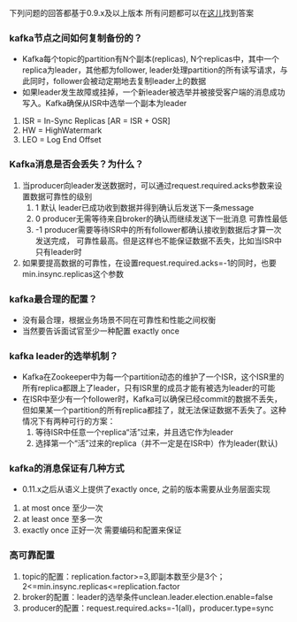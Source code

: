 下列问题的回答都基于0.9.x及以上版本
所有问题都可以在[这儿](http://www.importnew.com/25247.html)找到答案
### kafka节点之间如何复制备份的？
- Kafka每个topic的partition有N个副本(replicas), N个replicas中，其中一个replica为leader，其他都为follower, leader处理partition的所有读写请求，与此同时，follower会被动定期地去复制leader上的数据
- 如果leader发生故障或挂掉，一个新leader被选举并被接受客户端的消息成功写入。Kafka确保从ISR中选举一个副本为leader
1. ISR = In-Sync Replicas [AR = ISR + OSR]
2. HW = HighWatermark
3. LEO = Log End Offset
### Kafka消息是否会丢失？为什么？
1. 当producer向leader发送数据时，可以通过request.required.acks参数来设置数据可靠性的级别
    1. 1 默认 leader已成功收到数据并得到确认后发送下一条message
    2. 0 producer无需等待来自broker的确认而继续发送下一批消息 可靠性最低
    3. -1 producer需要等待ISR中的所有follower都确认接收到数据后才算一次发送完成，
    可靠性最高。但是这样也不能保证数据不丢失，比如当ISR中只有leader时
2. 如果要提高数据的可靠性，在设置request.required.acks=-1的同时，也要min.insync.replicas这个参数
### kafka最合理的配置？
- 没有最合理，根据业务场景不同在可靠性和性能之间权衡
- 当然要告诉面试官至少一种配置 exactly once
### kafka leader的选举机制？
- Kafka在Zookeeper中为每一个partition动态的维护了一个ISR，这个ISR里的所有replica都跟上了leader，只有ISR里的成员才能有被选为leader的可能
- 在ISR中至少有一个follower时，Kafka可以确保已经commit的数据不丢失，但如果某一个partition的所有replica都挂了，就无法保证数据不丢失了。这种情况下有两种可行的方案：
  1. 等待ISR中任意一个replica“活”过来，并且选它作为leader
  2. 选择第一个“活”过来的replica（并不一定是在ISR中）作为leader(默认)
### kafka的消息保证有几种方式
- 0.11.x之后从语义上提供了exactly once, 之前的版本需要从业务层面实现
1. at most once 至少一次
2. at least once 至多一次
3. exactly once 正好一次 需要编码和配置来保证
### 高可靠配置
1. topic的配置：replication.factor>=3,即副本数至少是3个；2<=min.insync.replicas<=replication.factor
2. broker的配置：leader的选举条件unclean.leader.election.enable=false
3. producer的配置：request.required.acks=-1(all)，producer.type=sync